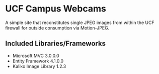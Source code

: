 UCF Campus Webcams
==================

A simple site that reconstitutes single JPEG images from within the UCF firewall for outside consumption via Motion-JPEG.

Included Libraries/Frameworks
-----------------------------

- Microsoft MVC 3.0.0.0
- Entity Framework 4.1.0.0
- Kaliko Image Library 1.2.3

